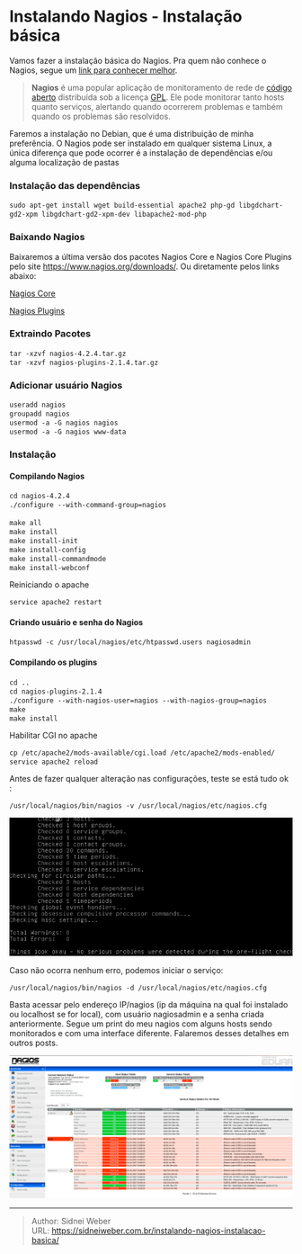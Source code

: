 # Instalando Nagios - Instalação básica


Vamos fazer a instalação básica do Nagios. Pra quem não conhece o Nagios, segue um [link para conhecer melhor](https://pt.wikipedia.org/wiki/Nagios).

> **Nagios** é uma popular aplicação de monitoramento de rede de [código aberto](https://pt.wikipedia.org/wiki/C%C3%B3digo_aberto "Código aberto") distribuída sob a licença [GPL](https://pt.wikipedia.org/wiki/GNU_General_Public_License "GNU General Public License"). Ele pode monitorar tanto hosts quanto serviços, alertando quando ocorrerem problemas e também quando os problemas são resolvidos.

Faremos a instalação no Debian, que é uma distribuição de minha preferência. O Nagios pode ser instalado em qualquer sistema Linux, a única diferença que pode ocorrer é a instalação de dependências e/ou alguma localização de pastas

### Instalação das dependências

```shell
sudo apt-get install wget build-essential apache2 php-gd libgdchart-gd2-xpm libgdchart-gd2-xpm-dev libapache2-mod-php
```

### Baixando Nagios

Baixaremos a última versão dos pacotes Nagios Core e Nagios Core Plugins pelo site https://www.nagios.org/downloads/. Ou diretamente pelos links abaixo:

[Nagios Core](https://assets.nagios.com/downloads/nagioscore/releases/nagios-4.2.4.tar.gz#_ga=1.92809877.98229964.1480095349)

[Nagios Plugins](https://nagios-plugins.org/download/nagios-plugins-2.1.4.tar.gz#_ga=1.114959247.98229964.1480095349)

### Extraindo Pacotes

```shell
tar -xzvf nagios-4.2.4.tar.gz
tar -xzvf nagios-plugins-2.1.4.tar.gz
```

### Adicionar usuário Nagios

```shell
useradd nagios
groupadd nagios
usermod -a -G nagios nagios
usermod -a -G nagios www-data
```

### Instalação

#### Compilando Nagios

```shell
cd nagios-4.2.4
./configure --with-command-group=nagios

make all
make install
make install-init
make install-config
make install-commandmode
make install-webconf
```

Reiniciando o apache

```shell
service apache2 restart
```

#### Criando usuário e senha do Nagios

```shell
htpasswd -c /usr/local/nagios/etc/htpasswd.users nagiosadmin
```

#### Compilando os plugins

```shell
cd ..
cd nagios-plugins-2.1.4
./configure --with-nagios-user=nagios --with-nagios-group=nagios
make
make install
```

Habilitar CGI no apache

```shell
cp /etc/apache2/mods-available/cgi.load /etc/apache2/mods-enabled/
service apache2 reload
```

Antes de fazer qualquer alteração nas configurações, teste se está tudo ok :

```shell
/usr/local/nagios/bin/nagios -v /usr/local/nagios/etc/nagios.cfg
```

![nagios ><](/img/uploads/2017/01/Selecao_006.png) 

Caso não ocorra nenhum erro, podemos iniciar o serviço:

```shell
/usr/local/nagios/bin/nagios -d /usr/local/nagios/etc/nagios.cfg
```

Basta acessar pelo endereço IP/nagios (ip da máquina na qual foi instalado ou localhost se for local), com usuário nagiosadmin e a senha criada anteriormente. Segue um print do meu nagios com alguns hosts sendo monitorados e com uma interface diferente. Falaremos desses detalhes em outros posts.

![nagios ><](/img/uploads/2017/01/Selecao_005.png)


---

> Author: Sidnei Weber  
> URL: https://sidneiweber.com.br/instalando-nagios-instalacao-basica/  

